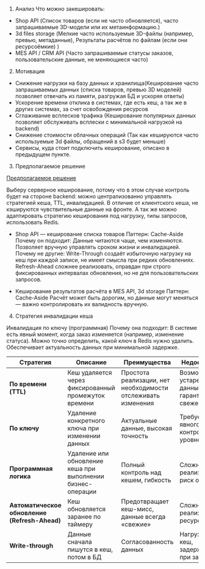 1. Анализ
Что можно закешировать:
 - Shop API (Список товаров (если не часто обновляется), часто запрашиваемые 3D-модели или их метаинформацию.)
 - 3d files storage (Мелкие часто используемые 3D-файлы (например, превью, метаданные), 
   Результаты расчётов по файлам (если они ресурсоёмкие)
   )
 - MES API / CRM API (Часто запрашиваемые статусы заказов, пользовательские данные, не меняющиеся часто)

2. Мотивация
 - Снижение нагрузки на базу данных и хранилища(Кеширование часто запрашиваемых данных (списка товаров, превью 3D моделей) позволяет отвечать из памяти, разгружая БД и ускоряя ответы)
 - Ускорение времени отклика в системах, где есть кеш, а так же в других системах, за счет освобождения ресурсов 
 - Сглаживание всплесков трафика (Кеширование популярных данных позволяет обслуживать всплески с минимальной нагрузкой на backend)
 - Снижение стоимости облачных операций (Так как кешируются часто используемые 3d файлы, обращений в s3 будет меньше)
 - Сервисы, куда стоит подключить кеширование, описано в предыдущем пункте.

3. Предполагаемое решение

[Предполагаемое решение](Предлагаемое_решение.drawio)

Выберу серверное кеширование, потому что в этом случае контроль будет на стороне backend: 
можно централизованно управлять стратегией кеша, TTL, инвалидацией.
В отличие от клиентского кеша, не кэшируются чувствительные данные на фронте.
А так же можно адаптировать стратегию кеширования под нагрузку, типы запросов, использовать Redis.

- Shop API — кеширование списка товаров
Паттерн: Cache-Aside
Почему он подходит: Данные читаются чаще, чем изменяются. Позволяет вручную управлять сроком жизни и инвалидацией.
Почему не другие:
Write-Through создаёт избыточную нагрузку на кеш при каждой записи, не имеет смысла при редких обновлениях.
Refresh-Ahead сложнее реализовать, оправдан при строго фиксированных интервалах обновления, 
но не для пользовательских запросов.

- Кеширование результатов расчёта в MES API, 3d storage
Паттерн: Cache-Aside
Расчёт может быть дорогим, но данные могут меняться — важно контролировать их валидность вручную.

4. Стратегия инвалидации кеша

Инвалидация по ключу (программная)
Почему она подходит:
В системе есть явный момент, когда заказ изменяется (например, изменение статуса).
Можно точно определить, какой ключ в Redis нужно удалить.
Обеспечивает актуальность данных при минимальной задержке.

| Стратегия                                     | Описание                                                    | Преимущества                                                 | Недостатки                                        
| --------------------------------------------- | ----------------------------------------------------------- | ------------------------------------------------------------ | ------------------------------------------------- 
| **По времени (TTL)**                          | Кеш удаляется через фиксированный промежуток времени        | Простота реализации, нет необходимости отслеживать изменения | Возможны устаревшие данные, нет гарантии свежести 
| **По ключу**                                  | Удаление конкретного ключа при изменении данных             | Актуальные данные, высокая точность                          | Требует явного контроля на уровне кода            
| **Программная логика**                        | Удаление или обновление кеша при выполнении бизнес-операции | Полный контроль над кешем, гибкость                          | Сложность реализации, риск ошибок                 
| **Автоматическое обновление (Refresh-Ahead)** | Кеш обновляется заранее по таймеру                          | Предотвращает кеш-мисс, данные всегда «свежие»               | Сложная реализация, ресурсоёмко                   
| **Write-through**                             | Данные сначала пишутся в кеш, потом в БД                    | Согласованность данных                                       | Нагрузка на кеш, задержки при записи              
